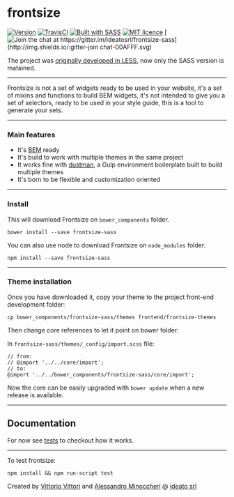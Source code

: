 frontsize
=========

[![Version](http://img.shields.io/:version-4.0.0-E7C04B.svg)](https://github.com/ideatosrl/frontsize-sass/releases/tag/4.0.0)
[![TravisCI](https://travis-ci.org/ideatosrl/frontsize-sass.svg?branch=master)](https://travis-ci.org/ideatosrl/frontsize-sass/builds)
[![Built with SASS](http://img.shields.io/:language-SASS-ff6799.svg)](http://badges.github.io/badgerbadgerbadger/)
[![MIT licence](http://img.shields.io/:license-MIT-00AFFF.svg)](https://github.com/ideatosrl/frontsize-sass/blob/master/LICENSE.md)
[![Join the chat at https://gitter.im/ideatosrl/frontsize-sass](http://img.shields.io/:gitter-join chat-00AFFF.svg)](https://gitter.im/ideatosrl/frontsize-sass?utm_source=badge&utm_medium=badge&utm_campaign=pr-badge&utm_content=badge)

The project was [originally developed in LESS][less], now only the SASS version is matained.

---

Frontsize is not a set of widgets ready to be used in your website, it's a set of mixins and functions to build BEM widgets, it's not intended to give you a set of selectors, ready to be used in your style guide, this is a tool to generate your sets.

---

### Main features

- It's [BEM][bem] ready
- It's build to work with multiple themes in the same project
- It works fine with [dustman][dustman], a Gulp environment boilerplate built to build multiple themes
- It's born to be flexible and customization oriented

---

### Install

This will download Frontsize on `bower_components` folder.

```
bower install --save frontsize-sass
```

You can also use node to download Frontsize on `node_modules` folder.

```
npm install --save frontsize-sass
```

---

### Theme installation

Once you have downloaded it, copy your theme to the project front-end development folder:

```
cp bower_components/frontsize-sass/themes frontend/frontsize-themes
```

Then change core references to let it point on bower folder:

In `frontsize-sass/themes/_config/import.scss` file:

```
// from:
// @import '../../core/import';
// to:
@import '../../bower_components/frontsize-sass/core/import';
```


Now the core can be easily upgraded with `bower update` when a new release is available.

---

Documentation
---

For now see [tests][tests] to checkout how it works.

---

To test frontsize:

```
npm install && npm run-script test
```

Created by [Vittorio Vittori][vitto] and [Alessandro Minoccheri][minompi] @ [ideato srl][ideato]

[app]:               https://github.com/ideatosrl/frontsize-sass/blob/master/themes/default/app.scss
[csslint]:           https://github.com/CSSLint/csslint
[csslintrc]:          https://github.com/ideatosrl/frontsize-sass/blob/master/.csslintrc
[bem]:               https://github.com/ideatosrl/frontsize-sass/blob/master/core/components/bem.scss
[bem_expressive]:    https://github.com/ideatosrl/frontsize-sass/blob/master/core/components/bem-expressive.scss
[docs]:              https://github.com/ideatosrl/frontsize-less/wiki
[automation_config]: https://github.com/ideatosrl/frontsize-sass/blob/master/frontsize.yml.dist
[automation_gulp]:   https://github.com/ideatosrl/frontsize-sass/blob/master/gulpfile.js
[automation_grunt]:  https://github.com/ideatosrl/frontsize-sass/blob/master/Gruntfile.js
[grids]:             https://github.com/ideatosrl/frontsize-sass/tree/master/core/grids
[ideato]:            http://www.ideato.it
[migration]:         https://gist.github.com/vitto/9b7dfc40ef710470fed1
[minompi]:           https://twitter.com/minompi
[sass]:              https://github.com/ideatosrl/frontsize-sass
[less]:              https://github.com/ideatosrl/frontsize-less
[site]:              http://frontsize.com
[vitto]:             https://twitter.com/vttrx
[sassdoc]:           http://sassdoc.com/
[dustman]:           https://github.com/ideatosrl/dustman
[tests]:             https://github.com/ideatosrl/frontsize-sass/tree/master/test/js
